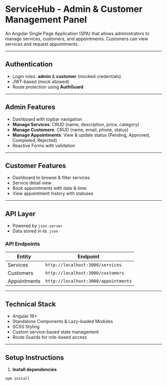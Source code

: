 # ServiceHub - Admin & Customer Management Panel

An Angular Single Page Application (SPA) that allows administrators to manage services, customers, and appointments. Customers can view services and request appointments.

---

## Authentication

- Login roles: **admin** & **customer** (mocked credentials)
- JWT-based (mock allowed)
- Route protection using **AuthGuard**

---

## Admin Features

- Dashboard with topbar navigation
- **Manage Services**: CRUD (name, description, price, category)
- **Manage Customers**: CRUD (name, email, phone, status)
- **Manage Appointments**: View & update status (Pending, Approved, Completed, Rejected)
- Reactive Forms with validation

---

## Customer Features

- Dashboard to browse & filter services
- Service detail view
- Book appointments with date & time
- View appointment history with statuses

---

## API Layer

- Powered by `json-server`
- Data stored in `db.json`

### API Endpoints

| Entity        | Endpoint                     |
|---------------|------------------------------|
| Services      | `http://localhost:3000/services` |
| Customers     | `http://localhost:3000/customers` |
| Appointments  | `http://localhost:3000/appointments` |

---

## Technical Stack

- Angular 16+
- Standalone Components & Lazy-loaded Modules
- SCSS Styling
- Custom service-based state management
- Route Guards for role-based access

---

## Setup Instructions

1. **Install dependencies**

```bash
npm install
